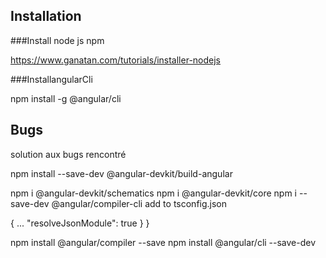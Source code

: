 ## Installation

###Install node js npm

https://www.ganatan.com/tutorials/installer-nodejs

###InstallangularCli

npm install -g @angular/cli


## Bugs
solution aux bugs rencontré 

npm install --save-dev @angular-devkit/build-angular

npm i @angular-devkit/schematics
npm i @angular-devkit/core
npm i --save-dev @angular/compiler-cli
add to tsconfig.json

{
	...
    "resolveJsonModule": true
  }
}

npm install @angular/compiler --save
npm install @angular/cli --save-dev
